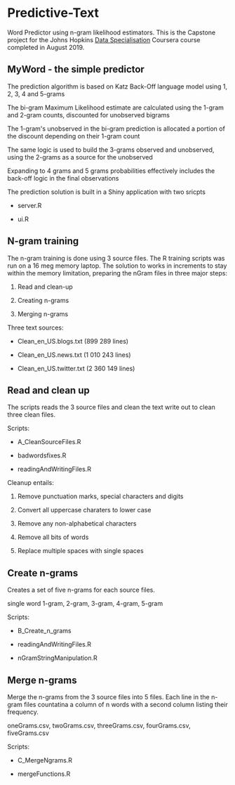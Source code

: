 # Predictive-Text

Word Predictor using n-gram likelihood estimators.  This is the Capstone project for the Johns Hopkins [Data Specialisation](https://www.coursera.org/specializations/jhu-data-science) Coursera course completed in August 2019.

## MyWord - the simple predictor 

The prediction algorithm is based on Katz Back-Off language model using 1, 2, 3, 4 and 5-grams

The bi-gram Maximum Likelihood estimate are calculated using the 1-gram and 2-gram counts, discounted for unobserved bigrams

The 1-gram's unobserved in the bi-gram prediction is allocated a portion of the discount depending on their 1-gram count

The same logic is used to build the 3-grams observed and unobserved, using the 2-grams as a source for the unobserved

Expanding to 4 grams and 5 grams probabilities effectively includes the back-off logic in the final observations

The prediction solution is built in a Shiny application with two sricpts

* server.R

* ui.R

## N-gram training

The n-gram training is done using 3 source files.  The R training scripts was run on a 16 meg memory laptop.  The solution to works in increments to stay within the memory limitation, preparing the nGram files in three major steps:

1. Read and clean-up

2. Creating n-grams

3. Merging n-grams

Three text sources:

* Clean_en_US.blogs.txt (899 289 lines)

* Clean_en_US.news.txt (1 010 243 lines)

* Clean_en_US.twitter.txt (2 360 149 lines)

## Read and clean up
 The scripts reads the 3 source files and clean the text write out to clean three clean files.

Scripts:

* A_CleanSourceFiles.R

* badwordsfixes.R

* readingAndWritingFiles.R 

Cleanup entails:

1. Remove punctuation marks, special characters and digits

2. Convert all uppercase charaters to lower case

3. Remove any non-alphabetical characters

4. Remove all bits of words

5. Replace multiple spaces with single spaces

## Create n-grams

Creates a set of five n-grams for each source files.

single word 1-gram, 2-gram, 3-gram, 4-gram, 5-gram

Scripts:

* B_Create_n_grams

* readingAndWritingFiles.R 

* nGramStringManipulation.R

## Merge n-grams

Merge the n-grams from the 3 source files into 5 files. Each line in the n-gram files countatina a column of n words with a second column listing their frequency. 

oneGrams.csv, twoGrams.csv, threeGrams.csv, fourGrams.csv, fiveGrams.csv

Scripts:

* C_MergeNgrams.R

* mergeFunctions.R
